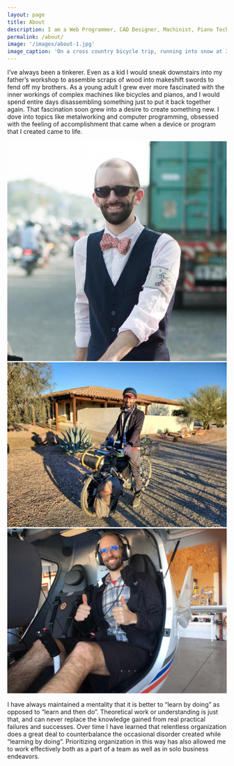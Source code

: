 ```yaml
---
layout: page
title: About
description: I am a Web Programmer, CAD Designer, Machinist, Piano Technician and Bicycle Mechanic currently living in Portland, Oregon. In 2018, I recieved the the Huayu Enrichment Scholarship from the Taiwan Ministry of Education and subsequently studied Mandarin Chinese in Taiwan for four years.
permalink: /about/
image: '/images/about-1.jpg'
image_caption: 'On a cross country bicycle trip, running into snow at 3300 feet near Mt. Rainier'
---
```


I’ve always been a tinkerer. Even as a kid I would sneak downstairs into my father’s workshop to assemble scraps of wood into makeshift swords to fend off my brothers. As a young adult I grew ever more fascinated with the inner workings of complex machines like bicycles and pianos, and I would spend entire days disassembling something just to put it back together again. That fascination soon grew into a desire to create something new. I dove into topics like metalworking and computer programming, obsessed with the feeling of accomplishment that came when a device or program that I created came to life.

<div class="gallery-box">
  <div class="gallery">
    <img src="/images/profile.jpg" loading="lazy">
    <img src="/images/about-2.jpg" loading="lazy">
    <img src="/images/about-3.jpg" loading="lazy">
  </div>
</div>

I have always maintained a mentality that it is better to “learn by doing” as opposed to “learn and then do”. Theoretical work or understanding is just that, and can never replace the knowledge gained from real practical failures and successes. Over time I have learned that relentless organization does a great deal to counterbalance the occasional disorder created while “learning by doing”. Prioritizing organization in this way has also allowed me to work effectively both as a part of a team as well as in solo business endeavors.
